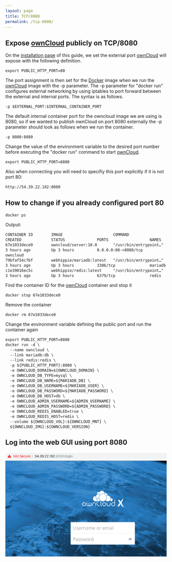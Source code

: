 ```yaml
---
layout: page
title: TCP/8080
permalink: /tcp-8080/
---
```


## Expose [ownCloud] publicly on TCP/8080

On the [installation page](/install/) of this guide, we set the external port
[ownCloud] will expose with the following definition.

```
export PUBLIC_HTTP_PORT=80
```

The port assignment is then set for the [Docker] image when we run the [ownCloud]
image with the -p parameter. The -p parameter for "docker run" configures
external networking by using iptables to port forward between the external and
internal ports. The syntax is as follows.

```
-p $EXTERNAL_PORT:$INTERNAL_CONTAINER_PORT
```

The default internal container port for the owncloud image we are using is 8080,
so if we wanted to publish ownCloud on port 8080 externally the -p parameter should
look as follows when we run the container.

```
-p 8080:8080
```

Change the value of the environment variable to the desired port number before
executing the "docker run" command to start [ownCloud].

```
export PUBLIC_HTTP_PORT=8080
```

Also when connecting you will need to specifiy this port explicitly if it is not port 80:

```
http://54.39.22.182:8080
```

## How to change if you already configured port 80

```
docker ps
```

Output:
```
CONTAINER ID        IMAGE                      COMMAND                  CREATED             STATUS              PORTS                  NAMES
67e1033dece0        owncloud/server:10.0       "/usr/bin/entrypoint…"   3 hours ago         Up 3 hours          0.0.0.0:80->8080/tcp   owncloud
79bfaf54c7bf        webhippie/mariadb:latest   "/usr/bin/entrypoint…"   3 hours ago         Up 3 hours          3306/tcp               mariadb
c1e39016ec5c        webhippie/redis:latest     "/usr/bin/entrypoint…"   3 hours ago         Up 3 hours          6379/tcp               redis
```

Find the container ID for the [ownCloud] container and stop it
```
docker stop 67e1033dece0
```
Remove the container
```
docker rm 67e1033dece0
```
Change the environment variable defining the public port and run the container again
```
export PUBLIC_HTTP_PORT=8080
docker run -d \
  --name owncloud \
  --link mariadb:db \
  --link redis:redis \
  -p ${PUBLIC_HTTP_PORT}:8080 \
  -e OWNCLOUD_DOMAIN=${OWNCLOUD_DOMAIN} \
  -e OWNCLOUD_DB_TYPE=mysql \
  -e OWNCLOUD_DB_NAME=${MARIADB_DB} \
  -e OWNCLOUD_DB_USERNAME=${MARIADB_USER} \
  -e OWNCLOUD_DB_PASSWORD=${MARIADB_PASSWORD} \
  -e OWNCLOUD_DB_HOST=db \
  -e OWNCLOUD_ADMIN_USERNAME=${ADMIN_USERNAME} \
  -e OWNCLOUD_ADMIN_PASSWORD=${ADMIN_PASSWORD} \
  -e OWNCLOUD_REDIS_ENABLED=true \
  -e OWNCLOUD_REDIS_HOST=redis \
  --volume ${OWNCLOUD_VOL}:${OWNCLOUD_MNT} \
  ${OWNCLOUD_IMG}:${OWNCLOUD_VERSION}
```

## Log into the web GUI using port 8080

![login8080](/images/login8080.png)

[ownCloud]: https://owncloud.org/
[Centos]: https://www.centos.org/
[Docker]: https://www.Docker.com/
[PHP]: https://www.php.net/
[Redis]: https://redislabs.com/
[MariaDB]: https://mariadb.com/
[Apache]: https://httpd.apache.org/
